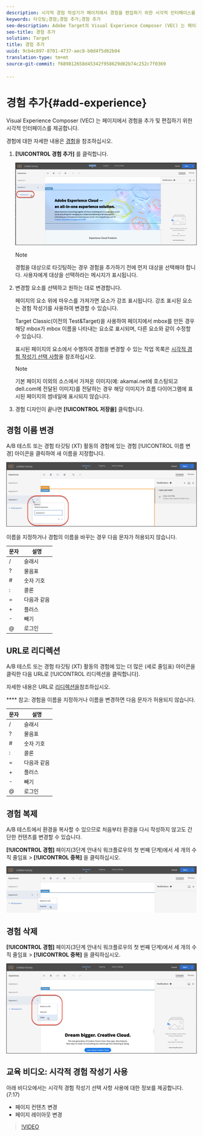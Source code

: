 ```yaml
---
description: 시각적 경험 작성기가 페이지에서 경험을 편집하기 위한 시각적 인터페이스를 제공합니다.
keywords: 타깃팅;경험;경험 추가;경험 추가
seo-description: Adobe Target의 Visual Experience Composer (VEC) 는 페이지에서 경험을 편집하기 위한 시각적 인터페이스를 제공합니다.
seo-title: 경험 추가
solution: Target
title: 경험 추가
uuid: 9cb4c897-8701-4737-aec8-b0d4f5d62b94
translation-type: tm+mt
source-git-commit: f689812658d45342f958629d02b74c252c7f0369

---
```



# 경험 추가{#add-experience}

Visual Experience Composer (VEC) 는 페이지에서 경험을 추가 및 편집하기 위한 시각적 인터페이스를 제공합니다.

경험에 대한 자세한 내용은 [경험](../../../c-experiences/experiences.md#concept_A2E10F6AFB3D4AEAB6951EE14688848D)을 참조하십시오.

1. **[!UICONTROL 경험 추가]** 를 클릭합니다.

   ![경험 추가 옵션](/help/c-activities/t-test-ab/t-test-create-ab/assets/add-experience.png)

   >[!NOTE]
   >
   >경험을 대상으로 타깃팅하는 경우 경험을 추가하기 전에 먼저 대상을 선택해야 합니다. 사용자에게 대상을 선택하라는 메시지가 표시됩니다.

1. 변경할 요소를 선택하고 원하는 대로 변경합니다.

   페이지의 요소 위에 마우스를 가져가면 요소가 강조 표시됩니다. 강조 표시된 요소는 경험 작성기를 사용하여 변경할 수 있습니다.

   Target Classic(이전의 Test&amp;Target)을 사용하여 페이지에서 mbox를 만든 경우 해당 mbox가 mbox 이름을 나타내는 요소로 표시되며, 다른 요소와 같이 수정할 수 있습니다.

   표시된 페이지의 요소에서 수행하여 경험을 변경할 수 있는 작업 목록은 [시각적 경험 작성기 선택 사항](/help/c-experiences/c-visual-experience-composer/viztarget-options.md)을 참조하십시오.


   >[!NOTE]
   >
   >기본 페이지 이외의 소스에서 가져온 이미지(예: akamai.net에 호스팅되고 dell.com에 전달된 이미지)를 전달하는 경우 해당 이미지가 흐름 다이어그램에 표시된 페이지의 썸네일에 표시되지 않습니다.

1. 경험 디자인이 끝나면 **[!UICONTROL 저장을]** 클릭합니다.

## 경험 이름 변경

A/B 테스트 또는 경험 타깃팅 (XT) 활동의 경험에 있는 경험 [!UICONTROL 이름 변경] 아이콘을 클릭하여 새 이름을 지정합니다.

![경험 이름 변경](/help/c-activities/t-test-ab/t-test-create-ab/assets/rename-experience.png)

이름을 지정하거나 경험의 이름을 바꾸는 경우 다음 문자가 허용되지 않습니다.

| 문자 | 설명 |
|--- |--- |
| / | 슬래시 |
| ? | 물음표 |
| # | 숫자 기호 |
| : | 콜론 |
| = | 다음과 같음 |
| + | 플러스 |
| - | 빼기 |
| @ | 로그인 |

## URL로 리디렉션

A/B 테스트 또는 경험 타깃팅 (XT) 활동의 경험에 있는 더 많은 (세로 줄임표) 아이콘을 클릭한 다음 URL로 [!UICONTROL 리디렉션을 클릭합니다].

자세한 내용은 URL로 [리디렉션을](/help/c-experiences/c-visual-experience-composer/redirect-offer.md)참조하십시오.

**** 참고: 경험을 이름을 지정하거나 이름을 변경하면 다음 문자가 허용되지 않습니다.

| 문자 | 설명 |
|--- |--- |
| / | 슬래시 |
| ? | 물음표 |
| # | 숫자 기호 |
| : | 콜론 |
| = | 다음과 같음 |
| + | 플러스 |
| - | 빼기 |
| @ | 로그인 |

## 경험 복제

A/B 테스트에서 환경을 복사할 수 있으므로 처음부터 환경을 다시 작성하지 않고도 간단한 컨텐츠를 변경할 수 있습니다.

**[!UICONTROL 경험]** 페이지(3단계 안내식 워크플로우의 첫 번째 단계)에서 세 개의 수직 줄임표 &gt; **[!UICONTROL 중복]** 을 클릭하십시오.

![복제 경험 옵션](/help/c-activities/t-test-ab/t-test-create-ab/assets/duplicate-experience.png)

## 경험 삭제

**[!UICONTROL 경험]** 페이지(3단계 안내식 워크플로우의 첫 번째 단계)에서 세 개의 수직 줄임표 &gt; **[!UICONTROL 중복]** 을 클릭하십시오.

![경험 삭제 옵션](/help/c-activities/t-test-ab/t-test-create-ab/assets/delete-experience.png)

## 교육 비디오: 시각적 경험 작성기 사용

아래 비디오에서는 시각적 경험 작성기 선택 사항 사용에 대한 정보를 제공합니다. (7:17)

* 페이지 컨텐츠 변경
* 페이지 레이아웃 변경

>[!VIDEO](https://video.tv.adobe.com/v/17399?captions=kor)
